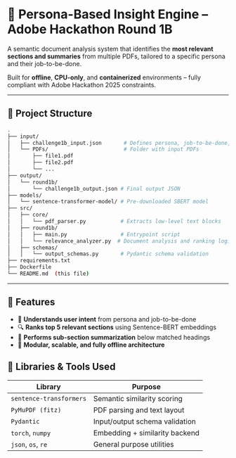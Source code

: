 # 🧠 Persona-Based Insight Engine – Adobe Hackathon Round 1B

A semantic document analysis system that identifies the **most relevant sections and summaries** from multiple PDFs, tailored to a specific persona and their job-to-be-done.

Built for **offline**, **CPU-only**, and **containerized** environments – fully compliant with Adobe Hackathon 2025 constraints.

---

## 📂 Project Structure

```bash
.
├── input/
│   ├── challenge1b_input.json       # Defines persona, job-to-be-done, and PDFs
│   └── PDFs/                        # Folder with input PDFs
│       ├── file1.pdf
│       ├── file2.pdf
│       └── ...
├── output/
│   └── round1b/
│       └── challenge1b_output.json # Final output JSON
├── models/
│   └── sentence-transformer-model/ # Pre-downloaded SBERT model
├── src/
│   ├── core/
│   │   └── pdf_parser.py           # Extracts low-level text blocks
│   ├── round1b/
│   │   ├── main.py                 # Entrypoint script
│   │   └── relevance_analyzer.py  # Document analysis and ranking logic
│   ├── schemas/
│   │   └── output_schemas.py       # Pydantic schema validation
├── requirements.txt
├── Dockerfile
└── README.md  (this file)

```
---
## 🚀 Features

- 🤖 **Understands user intent** from persona and job-to-be-done  
- 🔍 **Ranks top 5 relevant sections** using Sentence-BERT embeddings  
- 🧠 **Performs sub-section summarization** below matched headings  
- 🧩 **Modular, scalable, and fully offline architecture**

## 🧰 Libraries & Tools Used

| Library              | Purpose                          |
|----------------------|----------------------------------|
| `sentence-transformers` | Semantic similarity scoring      |
| `PyMuPDF (fitz)`         | PDF parsing and text layout     |
| `Pydantic`               | Input/output schema validation  |
| `torch`, `numpy`         | Embedding + similarity backend  |
| `json`, `os`, `re`       | General purpose utilities       |

